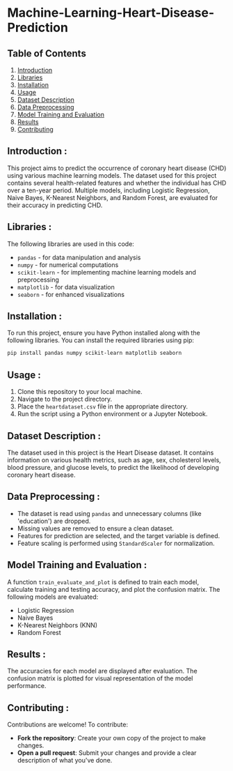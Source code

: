 # Machine-Learning-Heart-Disease-Prediction 

## Table of Contents
1. [Introduction](#introduction)
2. [Libraries](#libraries)
3. [Installation](#installation)
4. [Usage](#usage)
5. [Dataset Description](#dataset-description)
6. [Data Preprocessing](#data-preprocessing)
7. [Model Training and Evaluation](#model-traing-and-evaluation)
8. [Results](#results)
9. [Contributing](#Contributing)

## Introduction :
This project aims to predict the occurrence of coronary heart disease (CHD) using various machine learning models. The dataset used for this project contains several health-related features and whether the individual has CHD over a ten-year period. Multiple models, including Logistic Regression, Naive Bayes, K-Nearest Neighbors, and Random Forest, are evaluated for their accuracy in predicting CHD.

## Libraries :
The following libraries are used in this code:
- `pandas` - for data manipulation and analysis
- `numpy` - for numerical computations
- `scikit-learn` - for implementing machine learning models and preprocessing
- `matplotlib` - for data visualization
- `seaborn` - for enhanced visualizations

## Installation :
To run this project, ensure you have Python installed along with the following libraries. You can install the required libraries using pip:

```bash
pip install pandas numpy scikit-learn matplotlib seaborn
```

## Usage :
1. Clone this repository to your local machine.
2. Navigate to the project directory.
3. Place the `heartdataset.csv` file in the appropriate directory.
4. Run the script using a Python environment or a Jupyter Notebook.
   
## Dataset Description :
The dataset used in this project is the Heart Disease dataset. It contains information on various health metrics, such as age, sex, cholesterol levels, blood pressure, and glucose levels, to predict the likelihood of developing coronary heart disease.

## Data Preprocessing :
- The dataset is read using `pandas` and unnecessary columns (like 'education') are dropped.
- Missing values are removed to ensure a clean dataset.
- Features for prediction are selected, and the target variable is defined.
- Feature scaling is performed using `StandardScaler` for normalization.

## Model Training and Evaluation :
A function `train_evaluate_and_plot` is defined to train each model, calculate training and testing accuracy, and plot the confusion matrix. The following models are evaluated:
- Logistic Regression
- Naive Bayes
- K-Nearest Neighbors (KNN)
- Random Forest

## Results :
The accuracies for each model are displayed after evaluation. The confusion matrix is plotted for visual representation of the model performance.

## Contributing :
Contributions are welcome! To contribute:
- **Fork the repository**: Create your own copy of the project to make changes.
- **Open a pull request**: Submit your changes and provide a clear description of what you've done.




